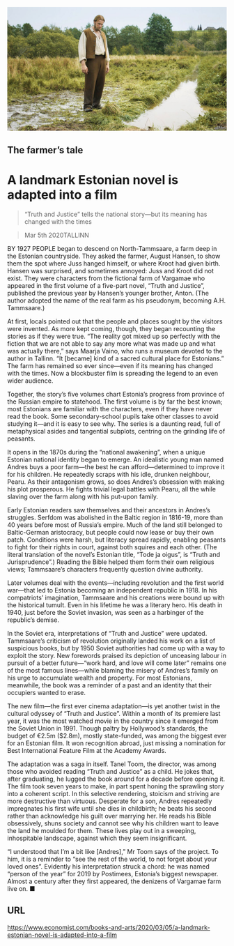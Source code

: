 ![](./images/20200307_BKP008_0.jpg)

## The farmer’s tale

# A landmark Estonian novel is adapted into a film

> “Truth and Justice” tells the national story—but its meaning has changed with the times

> Mar 5th 2020TALLINN

BY 1927 PEOPLE began to descend on North-Tammsaare, a farm deep in the Estonian countryside. They asked the farmer, August Hansen, to show them the spot where Juss hanged himself, or where Kroot had given birth. Hansen was surprised, and sometimes annoyed: Juss and Kroot did not exist. They were characters from the fictional farm of Vargamae who appeared in the first volume of a five-part novel, “Truth and Justice”, published the previous year by Hansen’s younger brother, Anton. (The author adopted the name of the real farm as his pseudonym, becoming A.H. Tammsaare.)

At first, locals pointed out that the people and places sought by the visitors were invented. As more kept coming, though, they began recounting the stories as if they were true. “The reality got mixed up so perfectly with the fiction that we are not able to say any more what was made up and what was actually there,” says Maarja Vaino, who runs a museum devoted to the author in Tallinn. “It [became] kind of a sacred cultural place for Estonians.” The farm has remained so ever since—even if its meaning has changed with the times. Now a blockbuster film is spreading the legend to an even wider audience.

Together, the story’s five volumes chart Estonia’s progress from province of the Russian empire to statehood. The first volume is by far the best known; most Estonians are familiar with the characters, even if they have never read the book. Some secondary-school pupils take other classes to avoid studying it—and it is easy to see why. The series is a daunting read, full of metaphysical asides and tangential subplots, centring on the grinding life of peasants.

It opens in the 1870s during the “national awakening”, when a unique Estonian national identity began to emerge. An idealistic young man named Andres buys a poor farm—the best he can afford—determined to improve it for his children. He repeatedly scraps with his idle, drunken neighbour, Pearu. As their antagonism grows, so does Andres’s obsession with making his plot prosperous. He fights trivial legal battles with Pearu, all the while slaving over the farm along with his put-upon family.

Early Estonian readers saw themselves and their ancestors in Andres’s struggles. Serfdom was abolished in the Baltic region in 1816-19, more than 40 years before most of Russia’s empire. Much of the land still belonged to Baltic-German aristocracy, but people could now lease or buy their own patch. Conditions were harsh, but literacy spread rapidly, enabling peasants to fight for their rights in court, against both squires and each other. (The literal translation of the novel’s Estonian title, “Tode ja oigus”, is “Truth and Jurisprudence”.) Reading the Bible helped them form their own religious views; Tammsaare’s characters frequently question divine authority.

Later volumes deal with the events—including revolution and the first world war—that led to Estonia becoming an independent republic in 1918. In his compatriots’ imagination, Tammsaare and his creations were bound up with the historical tumult. Even in his lifetime he was a literary hero. His death in 1940, just before the Soviet invasion, was seen as a harbinger of the republic’s demise.

In the Soviet era, interpretations of “Truth and Justice” were updated. Tammsaare’s criticism of revolution originally landed his work on a list of suspicious books, but by 1950 Soviet authorities had come up with a way to exploit the story. New forewords praised its depiction of unceasing labour in pursuit of a better future—“work hard, and love will come later” remains one of the most famous lines—while blaming the misery of Andres’s family on his urge to accumulate wealth and property. For most Estonians, meanwhile, the book was a reminder of a past and an identity that their occupiers wanted to erase.

The new film—the first ever cinema adaptation—is yet another twist in the cultural odyssey of “Truth and Justice”. Within a month of its premiere last year, it was the most watched movie in the country since it emerged from the Soviet Union in 1991. Though paltry by Hollywood’s standards, the budget of €2.5m ($2.8m), mostly state-funded, was among the biggest ever for an Estonian film. It won recognition abroad, just missing a nomination for Best International Feature Film at the Academy Awards.

The adaptation was a saga in itself. Tanel Toom, the director, was among those who avoided reading “Truth and Justice” as a child. He jokes that, after graduating, he lugged the book around for a decade before opening it. The film took seven years to make, in part spent honing the sprawling story into a coherent script. In this selective rendering, stoicism and striving are more destructive than virtuous. Desperate for a son, Andres repeatedly impregnates his first wife until she dies in childbirth; he beats his second rather than acknowledge his guilt over marrying her. He reads his Bible obsessively, shuns society and cannot see why his children want to leave the land he moulded for them. These lives play out in a sweeping, inhospitable landscape, against which they seem insignificant.

“I understood that I’m a bit like [Andres],” Mr Toom says of the project. To him, it is a reminder to “see the rest of the world, to not forget about your loved ones”. Evidently his interpretation struck a chord: he was named “person of the year” for 2019 by Postimees, Estonia’s biggest newspaper. Almost a century after they first appeared, the denizens of Vargamae farm live on. ■

## URL

https://www.economist.com/books-and-arts/2020/03/05/a-landmark-estonian-novel-is-adapted-into-a-film
